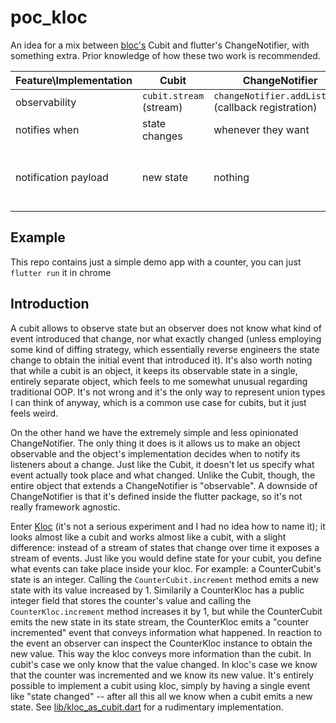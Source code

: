 # poc_kloc

An idea for a mix between [bloc's](https://bloclibrary.dev/#/) Cubit and flutter's ChangeNotifier, with something extra. Prior knowledge of how these two work is recommended.


Feature\Implementation|Cubit|ChangeNotifier|kloc|
|---|---|---|---|
|observability|`cubit.stream` (stream)|`changeNotifier.addListener` (callback registration)|`kloc.events` (stream)|
|notifies when|state changes|whenever they want|whenever they want|
|notification payload|new state|nothing|whatever they want (e.g. an event that occurred)|

## Example

This repo contains just a simple demo app with a counter, you can just `flutter run` it in chrome

## Introduction

A cubit allows to observe state but an observer does not know what kind of event introduced that change, nor what exactly changed (unless employing some kind of diffing strategy, which essentially reverse engineers the state change to obtain the initial event that introduced it). It's also worth noting that while a cubit is an object, it keeps its observable state in a single, entirely separate object, which feels to me somewhat unusual regarding traditional OOP. It's not wrong and it's the only way to represent union types I can think of anyway, which is a common use case for cubits, but it just feels weird.

On the other hand we have the extremely simple and less opinionated ChangeNotifier. The only thing it does is it allows us to make an object observable and the object's implementation decides when to notify its listeners about a change. Just like the Cubit, it doesn't let us specify what event actually took place and what changed. Unlike the Cubit, though, the entire object that extends a ChangeNotifier is "observable". A downside of ChangeNotifier is that it's defined inside the flutter package, so it's not really framework agnostic.

Enter [Kloc](lib/kloc.dart) (it's not a serious experiment and I had no idea how to name it); it looks almost like a cubit and works almost like a cubit, with a slight difference: instead of a stream of states that change over time it exposes a stream of events. Just like you would define state for your cubit, you define what events can take place inside your kloc. For example: a CounterCubit's state is an integer. Calling the `CounterCubit.increment` method emits a new state with its value increased by 1. Similarily a CounterKloc has a public integer field that stores the counter's value and calling the `CounterKloc.increment` method increases it by 1, but while the CounterCubit emits the new state in its state stream, the CounterKloc emits a "counter incremented" event that conveys information what happened. In reaction to the event an observer can inspect the CounterKloc instance to obtain the new value. This way the kloc conveys more information than the cubit. In cubit's case we only know that the value changed. In kloc's case we know that the counter was incremented and we know its new value. It's entirely possible to implement a cubit using kloc, simply by having a single event like "state changed" -- after all this all we know when a cubit emits a new state. See [lib/kloc_as_cubit.dart](lib/kloc_as_cubit.dart) for a rudimentary implementation.
